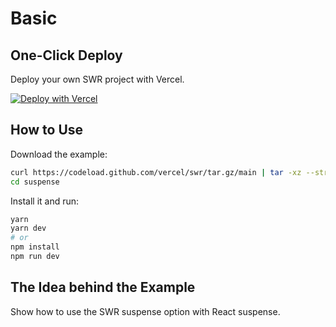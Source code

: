 # Basic

## One-Click Deploy

Deploy your own SWR project with Vercel.

[![Deploy with Vercel](https://vercel.com/button)](https://vercel.com/new/clone?s=https://github.com/vercel/swr/tree/main/examples/suspense)

## How to Use

Download the example:

```bash
curl https://codeload.github.com/vercel/swr/tar.gz/main | tar -xz --strip=2 swr-main/examples/suspense
cd suspense
```

Install it and run:

```bash
yarn
yarn dev
# or
npm install
npm run dev
```

## The Idea behind the Example

Show how to use the SWR suspense option with React suspense.
